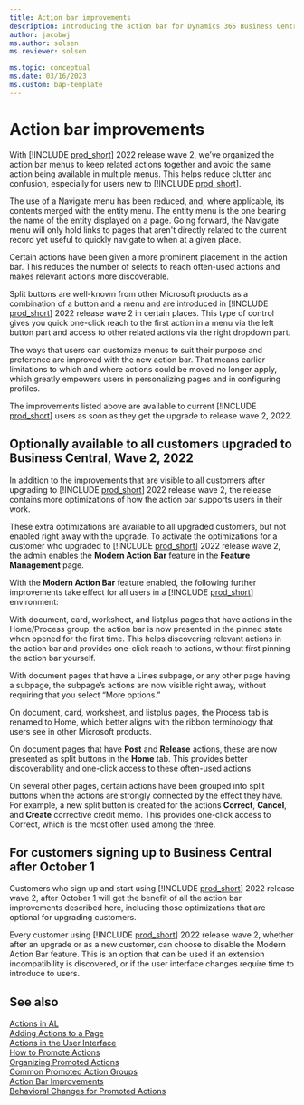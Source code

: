 ```yaml
---
title: Action bar improvements
description: Introducing the action bar for Dynamics 365 Business Central
author: jacobwj
ms.author: solsen
ms.reviewer: solsen

ms.topic: conceptual
ms.date: 03/16/2023
ms.custom: bap-template
---
```


# Action bar improvements

With [!INCLUDE [prod_short](includes/prod_short.md)] 2022 release wave 2, we’ve organized the action bar menus to keep related actions together and avoid the same action being available in multiple menus. This helps reduce clutter and confusion, especially for users new to [!INCLUDE [prod_short](includes/prod_short.md)]. 

The use of a Navigate menu has been reduced, and, where applicable, its contents merged with the entity menu. The entity menu is the one bearing the name of the entity displayed on a page. Going forward, the Navigate menu will only hold links to pages that aren't directly related to the current record yet useful to quickly navigate to when at a given place. 

Certain actions have been given a more prominent placement in the action bar. This reduces the number of selects to reach often-used actions and makes relevant actions more discoverable. 

Split buttons are well-known from other Microsoft products as a combination of a button and a menu and are introduced in [!INCLUDE [prod_short](includes/prod_short.md)] 2022 release wave 2 in certain places. This type of control gives you quick one-click reach to the first action in a menu via the left button part and access to other related actions via the right dropdown part. 

The ways that users can customize menus to suit their purpose and preference are improved with the new action bar. That means earlier limitations to which and where actions could be moved no longer apply, which greatly empowers users in personalizing pages and in configuring profiles. 

The improvements listed above are available to current [!INCLUDE [prod_short](includes/prod_short.md)] users as soon as they get the upgrade to release wave 2, 2022. 

## Optionally available to all customers upgraded to Business Central, Wave 2, 2022 

In addition to the improvements that are visible to all customers after upgrading to [!INCLUDE [prod_short](includes/prod_short.md)] 2022 release wave 2, the release contains more optimizations of how the action bar supports users in their work. 

These extra optimizations are available to all upgraded customers, but not enabled right away with the upgrade. To activate the optimizations for a customer who upgraded to [!INCLUDE [prod_short](includes/prod_short.md)] 2022 release wave 2, the admin enables the **Modern Action Bar** feature in the **Feature Management** page.  

With the **Modern Action Bar** feature enabled, the following further improvements take effect for all users in a [!INCLUDE [prod_short](includes/prod_short.md)] environment: 

With document, card, worksheet, and listplus pages that have actions in the Home/Process group, the action bar is now presented in the pinned state when opened for the first time. This helps discovering relevant actions in the action bar and provides one-click reach to actions, without first pinning the action bar yourself. 

With document pages that have a Lines subpage, or any other page having a subpage, the subpage’s actions are now visible right away, without requiring that you select “More options.” 

On document, card, worksheet, and listplus pages, the Process tab is renamed to Home, which better aligns with the ribbon terminology that users see in other Microsoft products. 

On document pages that have **Post** and **Release** actions, these are now presented as split buttons in the **Home** tab. This provides better discoverability and one-click access to these often-used actions. 

On several other pages, certain actions have been grouped into split buttons when the actions are strongly connected by the effect they have. For example, a new split button is created for the actions **Correct**, **Cancel**, and **Create** corrective credit memo. This provides one-click access to Correct, which is the most often used among the three. 

## For customers signing up to Business Central after October 1 

Customers who sign up and start using [!INCLUDE [prod_short](includes/prod_short.md)] 2022 release wave 2, after October 1 will get the benefit of all the action bar improvements described here, including those optimizations that are optional for upgrading customers. 

Every customer using [!INCLUDE [prod_short](includes/prod_short.md)] 2022 release wave 2, whether after an upgrade or as a new customer, can choose to disable the Modern Action Bar feature. This is an option that can be used if an extension incompatibility is discovered, or if the user interface changes require time to introduce to users. 

## See also

[Actions in AL](devenv-actions-overview.md)  
[Adding Actions to a Page](devenv-adding-actions-to-a-page.md)  
[Actions in the User Interface](devenv-actions-user-interface.md)  
[How to Promote Actions](devenv-promoted-actions.md)  
[Organizing Promoted Actions](devenv-organizing-promoted-actions.md)  
[Common Promoted Action Groups](devenv-common-promoted-action-groups.md)  
[Action Bar Improvements](devenv-action-bar-improvements.md)  
[Behavioral Changes for Promoted Actions](devenv-promoted-actions-behavioral-changes.md)  